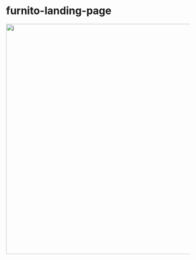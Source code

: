 # furnito-landing-page

<img width="1339" height="629" alt="j" src="https://github.com/user-attachments/assets/216c4331-b020-43fd-b30b-60d2d5b07c15" />
